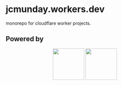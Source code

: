# jcmunday.workers.dev

monorepo for cloudflare worker projects.

## Powered by
<p align="center">
    <img src=https://rustacean.net/assets/cuddlyferris.svg width="100" height="100" >
    <img src="https://cdn.iconscout.com/icon/free/png-512/cloudflare-2752221-2285038.png?f=avif&w=512"  width="100" height="100">
</p>
